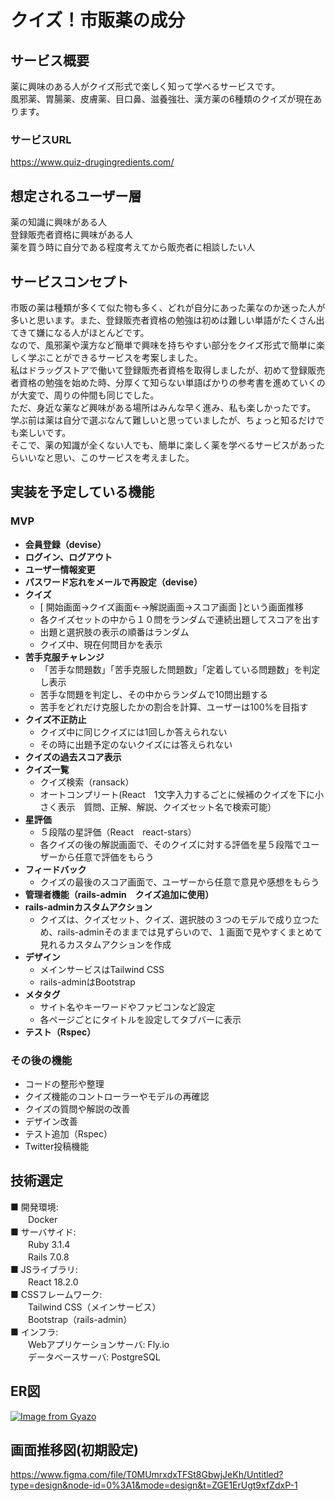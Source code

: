 # クイズ！市販薬の成分

## サービス概要
薬に興味のある人がクイズ形式で楽しく知って学べるサービスです。  
風邪薬、胃腸薬、皮膚薬、目口鼻、滋養強壮、漢方薬の6種類のクイズが現在あります。

### サービスURL
https://www.quiz-drugingredients.com/

## 想定されるユーザー層
薬の知識に興味がある人  
登録販売者資格に興味がある人  
薬を買う時に自分である程度考えてから販売者に相談したい人  

## サービスコンセプト
市販の薬は種類が多くて似た物も多く、どれが自分にあった薬なのか迷った人が多いと思います。また、登録販売者資格の勉強は初めは難しい単語がたくさん出てきて嫌になる人がほとんどです。  
なので、風邪薬や漢方など簡単で興味を持ちやすい部分をクイズ形式で簡単に楽しく学ぶことができるサービスを考案しました。  
私はドラッグストアで働いて登録販売者資格を取得しましたが、初めて登録販売者資格の勉強を始めた時、分厚くて知らない単語ばかりの参考書を進めていくのが大変で、周りの仲間も同じでした。  
ただ、身近な薬など興味がある場所はみんな早く進み、私も楽しかったです。  
学ぶ前は薬は自分で選ぶなんて難しいと思っていましたが、ちょっと知るだけでも楽しいです。  
そこで、薬の知識が全くない人でも、簡単に楽しく薬を学べるサービスがあったらいいなと思い、このサービスを考えました。  

## 実装を予定している機能
### MVP
- **会員登録（devise）**
- **ログイン、ログアウト**
- **ユーザー情報変更**
- **パスワード忘れをメールで再設定（devise）**
- **クイズ**
    - [ 開始画面→クイズ画面←→解説画面→スコア画面 ]という画面推移
    - 各クイズセットの中から１０問をランダムで連続出題してスコアを出す
    - 出題と選択肢の表示の順番はランダム
    - クイズ中、現在何問目かを表示
- **苦手克服チャレンジ**
    - 「苦手な問題数」「苦手克服した問題数」「定着している問題数」を判定し表示
    - 苦手な問題を判定し、その中からランダムで10問出題する
    - 苦手をどれだけ克服したかの割合を計算、ユーザーは100%を目指す
- **クイズ不正防止**
    - クイズ中に同じクイズには1回しか答えられない
    - その時に出題予定のないクイズには答えられない
- **クイズの過去スコア表示**
- **クイズ一覧**
    - クイズ検索（ransack）
    - オートコンプリート(React　1文字入力するごとに候補のクイズを下に小さく表示　質問、正解、解説、クイズセット名で検索可能）
- **星評価**
    - ５段階の星評価（React　react-stars）
    - 各クイズの後の解説画面で、そのクイズに対する評価を星５段階でユーザーから任意で評価をもらう
- **フィードバック**
    - クイズの最後のスコア画面で、ユーザーから任意で意見や感想をもらう
- **管理者機能（rails-admin　クイズ追加に使用）**
- **rails-adminカスタムアクション**
    - クイズは、クイズセット、クイズ、選択肢の３つのモデルで成り立つため、rails-adminそのままでは見ずらいので、１画面で見やすくまとめて見れるカスタムアクションを作成
- **デザイン**
    - メインサービスはTailwind CSS
    - rails-adminはBootstrap
- **メタタグ**
    - サイト名やキーワードやファビコンなど設定
    - 各ページごとにタイトルを設定してタブバーに表示
- **テスト（Rspec）**

### その後の機能
- コードの整形や整理
- クイズ機能のコントローラーやモデルの再確認
- クイズの質問や解説の改善
- デザイン改善
- テスト追加（Rspec）
- Twitter投稿機能



## 技術選定
■ 開発環境:  
　　Docker  
■ サーバサイド:  
　　Ruby 3.1.4  
　　Rails 7.0.8  
■ JSライブラリ:  
　　React 18.2.0  
■ CSSフレームワーク:  
　　Tailwind CSS（メインサービス）  
　　Bootstrap（rails-admin）  
■ インフラ:  
　　Webアプリケーションサーバ: Fly.io  
　　データベースサーバ: PostgreSQL


## ER図
[![Image from Gyazo](https://i.gyazo.com/8ad099775a7d41fa484b644cff5bffb7.png)](https://gyazo.com/8ad099775a7d41fa484b644cff5bffb7)

## 画面推移図(初期設定)
https://www.figma.com/file/T0MUmrxdxTFSt8GbwjJeKh/Untitled?type=design&node-id=0%3A1&mode=design&t=ZGE1ErUgt9xfZdxP-1



